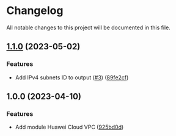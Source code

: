 # Changelog

All notable changes to this project will be documented in this file.

## [1.1.0](https://github.com/cloud-labs-infra/terraform-huaweicloud-vpc/compare/v1.0.0...v1.1.0) (2023-05-02)


### Features

* Add IPv4 subnets ID to output ([#3](https://github.com/cloud-labs-infra/terraform-huaweicloud-vpc/issues/3)) ([89fe2cf](https://github.com/cloud-labs-infra/terraform-huaweicloud-vpc/commit/89fe2cf3cba1e2565133f27dc68dd099116c6bb1))

## 1.0.0 (2023-04-10)


### Features

* Add module Huawei Cloud VPC ([925bd0d](https://github.com/cloud-labs-infra/terraform-huaweicloud-vpc/commit/925bd0df295967be64f0e5003041234ce3f7a4b1))
